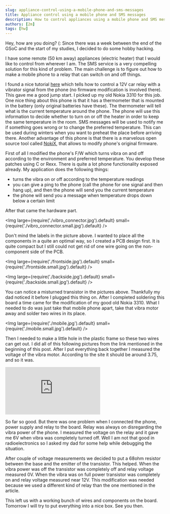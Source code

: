 ```yaml
---
slug: appliance-control-using-a-mobile-phone-and-sms-messages
title: Appliance control using a mobile phone and SMS messages
description: How to control appliances using a mobile phone and SMS messages
authors: [2m]
tags: [hw]
---
```


Hey, how are you doing? (: Since there was a week between the end of the GSoC and the start of my studies, I decided to do some hobby hacking.

I have some remote (50 km away) appliances (electric heater) that I would like to control from wherever I am. The SMS service is a very compelling solution for this kind of problem. The main challenge is to figure out how to make a mobile phone to a relay that can switch on and off things.

<!--truncate-->

I found a nice tutorial [here](https://web.archive.org/web/20120112193642/http://www.saunalahti.fi/~tovaska/gsm/Nokia/3310/vibra1/index2.html) which tells how to control a 12V car relay with a vibrator signal from the phone (no firmware modification is involved there). This gave me a good jump start. I picked up my old Nokia 3310 for this job. One nice thing about this phone is that it has a thermometer that is mounted in the battery (only original batteries have these). The thermometer will tell what is the current temperature around the phone. The phone will use this information to decide whether to turn on or off the heater in order to keep the same temperature in the room. SMS messages will be used to notify me if something goes wrong or to change the preferred temperature. This can be used during winters when you want to preheat the place before arriving there. Another advantage of this phone is that there is a marvelous open source tool called [NokiX](https://sourceforge.net/projects/nokix/), that allows to modify phone's original firmware.

First of all I modified the phone's F/W which turns vibra on and off according to the environment and preferred temperature. You develop these patches using C or Rexx. There is quite a lot phone functionality exposed already. My application does the following things:

- turns the vibra on or off according to the temperature readings
- you can give a ping to the phone (call the phone for one signal and
then hang up), and then the phone will send you the current temperature
- the phone will send you a message when temperature drops down below a certain limit

After that came the hardware part.

<Img large={require('./vibro_connector.jpg').default} small={require('./vibro_connector.small.jpg').default} />

Don't mind the labels in the picture above. I wanted to place all the components in a quite an optimal way, so I created a PCB design first. It is quite compact but I still could not get rid of one wire going on the non-component side of the PCB.

<Img large={require('./frontside.jpg').default} small={require('./frontside.small.jpg').default} />

<Img large={require('./backside.jpg').default} small={require('./backside.small.jpg').default} />

You can notice a misturned transistor in the pictures above. Thankfully my dad noticed it before I plugged this thing on. After I completed soldering this board a time came for the modification of my good old Nokia 3310. What I needed to do was just take that mobile phone apart, take that vibra motor away and solder two wires in its place.

<Img large={require('./mobile.jpg').default} small={require('./mobile.small.jpg').default} />

Then I needed to make a little hole in the plastic frame so these two wires can get out. I did all of this following pictures from the link mentioned in the beginning of this post. After I put everything back together I measured the voltage of the vibra motor. According to the site it should be around 3.75, and so it was.

<p className='embed-container horizontal'><iframe src='https://www.youtube.com/embed/5rryXb4UjAo' frameBorder='0' allowFullScreen></iframe></p>

So far so good. But there was one problem when I connected the phone, power supply and relay to the board. Relay was always on disregarding the vibra power of the phone. I measured the voltage on the relay and it gave me 6V when vibra was completely turned off. Well I am not that good in radioelectronics so I asked my dad for some help while debugging the situation.

After couple of voltage measurements we decided to put a 68ohm resistor between the base and the emitter of the transistor. This helped. When the vibra power was off the transistor was completely off and relay voltage measured 0V. When the vibra was on full power transistor was completely on and relay voltage measured near 12V. This modification was needed because we used a different kind of relay than the one mentioned in the article.

This left us with a working bunch of wires and components on the board. Tomorrow I will try to put everything into a nice box. See you then.
